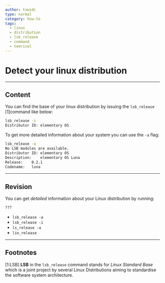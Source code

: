 ```yaml
---
author: tuwidc
type: normal
category: how-to
tags:
  - linux
  - distribution
  - lsb_release
  - command
  - temrinal
---
```


# Detect your linux distribution


---

## Content

You can find the base of your linux distribution by issuing the `lsb_release` [1]command like below:

```bash
lsb_release -i
Distributor ID:	elementary OS
```

To get more detailed information about your system you can use the `-a` flag:

```bash
lsb_release -a
No LSB modules are available.
Distributor ID:	elementary OS
Description:	elementary OS Luna
Release:	0.2.1
Codename:	luna
```


---

## Revision

You can get *detailed* information about your Linux distribution by running:

```bash
???
```

- `lsb_release -a`
- `lsb_release -i`
- `ls_release -a`
- `lin_release`


---

## Footnotes

[1:LSB]
**LSB** in the `lsb_release` command stands for *Linux Standard Base* which is a joint project by several Linux Distributions aiming to standardise the software system architecture.
